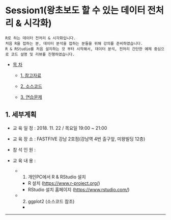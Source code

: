 # Session1(왕초보도 할 수 있는 데이터 전처리 & 시각화)
```
R로 하는 데이터 전처리 & 시각화입니다. 
처음 R을 접하는 분, 데이터 분석을 접하는 분들을 위해 강의를 준비하였습니다. 
R & RStudio를 처음 설치하는 것 부터 시작해서, 데이터 분석, 전처리 간단한 예제 중심으로 코드 설명 및 리뷰를 진행하였습니다. 
```

- [목 차](https://github.com/df-AI/BigAlMot_01/tree/master/Session1)
 
  - [1. 참고자료](https://github.com/df-AI/BigAlMot_01/tree/master/Session1/docs)

  - [2. 소스코드](https://github.com/df-AI/BigAlMot_01/tree/master/Session1/src)
  
  - [3. 연습문제](https://github.com/df-AI/BigAlMot_01/tree/master/Session1/practice)


## 1. 세부계획

- 교 육 일 정 : 2018. 11. 22 / 목요일 19:00 ~ 21:00

- 교 육 장 소 : FASTFIVE 강남 2호점(강남역 4번 출구앞, 미왕빌딩 12층)

- 참 석 인 원 : 

- 교 육 내 용 : 
    - 1. 개인PC에서 R & RStudio 설치
       - R 설치 (https://www.r-project.org/)
       - RStudio 설치 홈페이지 (https://www.rstudio.com/)
    - 2. ggplot2 (소스코드 참조)
       - 

***
